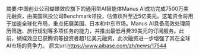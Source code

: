 摘要:中国创业公司蝴蝶效应旗下的通用型AI智能体Manus AI成功完成7500万美元融资，由美国风投公司Benchmark领投，估值跃升至近5亿美元。这笔资金将用于加速全球化布局，重点拓展美国、日本和中东市场。Manus AI具备高效处理简历筛选、旅行规划等多项任务的能力，并推出最低月费39美元的订阅服务。此前，蝴蝶效应已获腾讯等投资者超1亿美元融资，此次融资进一步增强了其在全球AI市场的竞争力。
原文url:https://www.aibase.com/zh/news/17544
